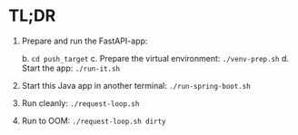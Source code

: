 # TL;DR
1. Prepare and run the FastAPI-app:

    b. `cd push_target`
    c. Prepare the virtual environment: `./venv-prep.sh`
    d. Start the app: `./run-it.sh`
2. Start this Java app in another terminal: `./run-spring-boot.sh`
3. Run cleanly: `./request-loop.sh`
4. Run to OOM: `./request-loop.sh dirty`
